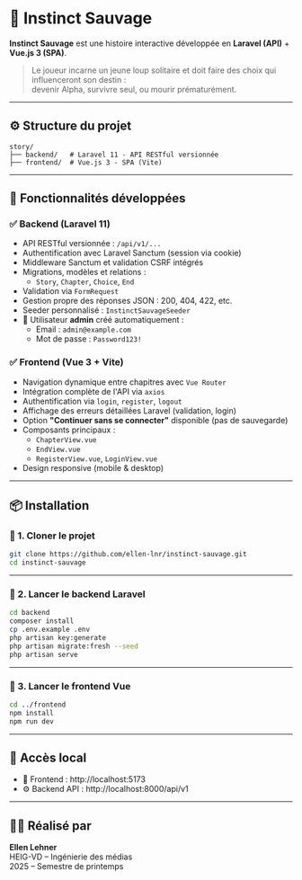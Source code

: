 # 🐺 Instinct Sauvage

**Instinct Sauvage** est une histoire interactive développée en **Laravel (API)** + **Vue.js 3 (SPA)**.

> Le joueur incarne un jeune loup solitaire et doit faire des choix qui influenceront son destin :  
> devenir Alpha, survivre seul, ou mourir prématurément.

---

## ⚙️ Structure du projet

```
story/
├── backend/   # Laravel 11 - API RESTful versionnée
├── frontend/  # Vue.js 3 - SPA (Vite)
```

---

## 🚀 Fonctionnalités développées

### ✅ Backend (Laravel 11)
- API RESTful versionnée : `/api/v1/...`
- Authentification avec Laravel Sanctum (session via cookie)
- Middleware Sanctum et validation CSRF intégrés
- Migrations, modèles et relations :
  - `Story`, `Chapter`, `Choice`, `End`
- Validation via `FormRequest`
- Gestion propre des réponses JSON : 200, 404, 422, etc.
- Seeder personnalisé : `InstinctSauvageSeeder`
- 👤 Utilisateur **admin** créé automatiquement :
  - Email : `admin@example.com`
  - Mot de passe : `Password123!`

### ✅ Frontend (Vue 3 + Vite)
- Navigation dynamique entre chapitres avec `Vue Router`
- Intégration complète de l'API via `axios`
- Authentification via `login`, `register`, `logout`
- Affichage des erreurs détaillées Laravel (validation, login)
- Option **"Continuer sans se connecter"** disponible (pas de sauvegarde)
- Composants principaux :
  - `ChapterView.vue`
  - `EndView.vue`
  - `RegisterView.vue`, `LoginView.vue`
- Design responsive (mobile & desktop)

---

## 📦 Installation

### 🔧 1. Cloner le projet

```bash
git clone https://github.com/ellen-lnr/instinct-sauvage.git
cd instinct-sauvage
```

---

### 🔧 2. Lancer le backend Laravel

```bash
cd backend
composer install
cp .env.example .env
php artisan key:generate
php artisan migrate:fresh --seed
php artisan serve
```

---

### 🔧 3. Lancer le frontend Vue

```bash
cd ../frontend
npm install
npm run dev
```

---

## 🔗 Accès local

- 🧠 Frontend : http://localhost:5173
- ⚙️ Backend API : http://localhost:8000/api/v1

---

## 👩‍💻 Réalisé par

**Ellen Lehner**  
HEIG-VD – Ingénierie des médias  
2025 – Semestre de printemps

